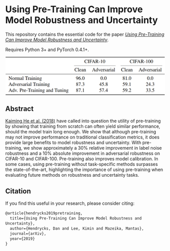 # Using Pre-Training Can Improve Model Robustness and Uncertainty

This repository contains the essential code for the paper [_Using Pre-Training Can Improve Model Robustness and Uncertainty_](https://github.com/hendrycks/pre-training/blob/master/Using_Pre_Training_Can_Improve_Model_Robustness_and_Uncertainty.pdf).

Requires Python 3+ and PyTorch 0.4.1+.

<img align="center" src="table_adv.png" width="600">

## Abstract

[Kaiming He et al. (2018)](https://arxiv.org/abs/1811.08883) have called into question the utility of pre-training by showing that training from scratch can often yield similar performance, should the model train long enough. We show that although pre-training may not improve performance on traditional classification metrics, it does provide large benefits to model robustness and uncertainty. With pre-training, we show approximately a 30% relative improvement in label noise robustness and a 10% absolute improvement in adversarial robustness on CIFAR-10 and CIFAR-100. Pre-training also improves model calibration. In some cases, using pre-training without task-specific methods surpasses the state-of-the-art, highlighting the importance of using pre-training when evaluating future methods on robustness and uncertainty tasks.


## Citation

If you find this useful in your research, please consider citing:

    @article{hendrycks2019pretraining,
      title={Using Pre-Training Can Improve Model Robustness and Uncertainty},
      author={Hendrycks, Dan and Lee, Kimin and Mazeika, Mantas},
      journal={arXiv},
      year={2019}
    }

